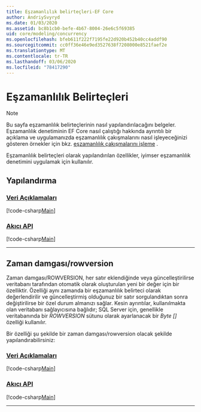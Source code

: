 ```yaml
---
title: Eşzamanlılık belirteçleri-EF Core
author: AndriySvyryd
ms.date: 01/03/2020
ms.assetid: bc8b1cb0-befe-4b67-8004-26e6c5f69385
uid: core/modeling/concurrency
ms.openlocfilehash: bfeb611f222f7195fe22d920b452b40cc4addf90
ms.sourcegitcommit: cc0ff36e46e9ed3527638f7208000e8521faef2e
ms.translationtype: MT
ms.contentlocale: tr-TR
ms.lasthandoff: 03/06/2020
ms.locfileid: "78417290"
---
```

# <a name="concurrency-tokens"></a>Eşzamanlılık Belirteçleri

> [!NOTE]
> Bu sayfa eşzamanlılık belirteçlerinin nasıl yapılandırılacağını belgeler. Eşzamanlılık denetiminin EF Core nasıl çalıştığı hakkında ayrıntılı bir açıklama ve uygulamanızda eşzamanlılık çakışmalarını nasıl işleyeceğinizi gösteren örnekler için bkz. [eşzamanlılık çakışmalarını işleme](../saving/concurrency.md) .

Eşzamanlılık belirteçleri olarak yapılandırılan özellikler, iyimser eşzamanlılık denetimini uygulamak için kullanılır.

## <a name="configuration"></a>Yapılandırma

### <a name="data-annotations"></a>[Veri Açıklamaları](#tab/data-annotations)

[!code-csharp[Main](../../../samples/core/Modeling/DataAnnotations/Concurrency.cs?name=Concurrency&highlight=5)]

### <a name="fluent-api"></a>[Akıcı API](#tab/fluent-api)

[!code-csharp[Main](../../../samples/core/Modeling/FluentAPI/Concurrency.cs?name=Concurrency&highlight=5)]

***

## <a name="timestamprowversion"></a>Zaman damgası/rowversion

Zaman damgası/ROWVERSION, her satır eklendiğinde veya güncelleştirilirse veritabanı tarafından otomatik olarak oluşturulan yeni bir değer için bir özelliktir. Özelliği aynı zamanda bir eşzamanlılık belirteci olarak değerlendirilir ve güncelleştirmiş olduğunuz bir satır sorgulandıktan sonra değiştirilirse bir özel durum almanızı sağlar. Kesin ayrıntılar, kullanılmakta olan veritabanı sağlayıcısına bağlıdır; SQL Server için, genellikle veritabanında bir *ROWVERSION* sütunu olarak ayarlanacak bir *Byte []* özelliği kullanılır.

Bir özelliği şu şekilde bir zaman damgası/rowversion olacak şekilde yapılandırabilirsiniz:

### <a name="data-annotations"></a>[Veri Açıklamaları](#tab/data-annotations)

[!code-csharp[Main](../../../samples/core/Modeling/DataAnnotations/Timestamp.cs?name=Timestamp&highlight=7)]

### <a name="fluent-api"></a>[Akıcı API](#tab/fluent-api)

[!code-csharp[Main](../../../samples/core/Modeling/FluentAPI/Timestamp.cs?name=Timestamp&highlight=9,17)]

***
